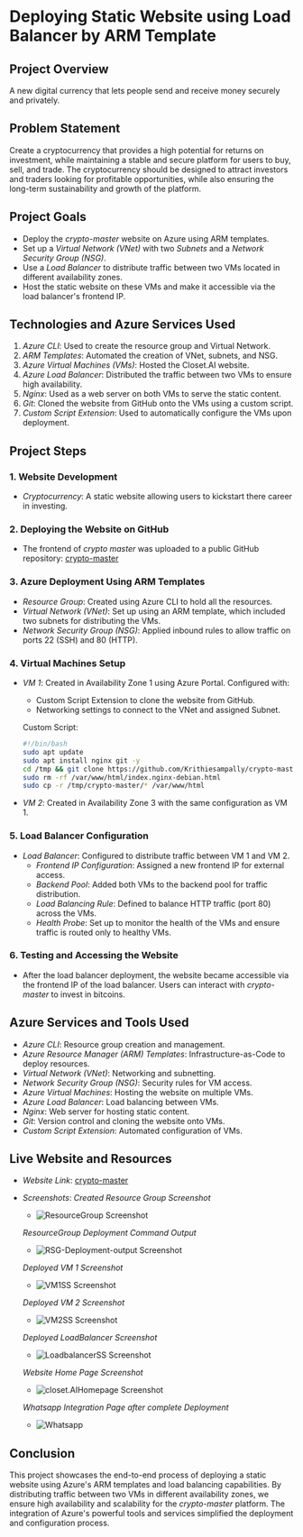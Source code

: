 # Deploying Static Website using Load Balancer by ARM Template

## Project Overview

A new digital currency that lets people send and receive money securely and privately.

## Problem Statement

Create a cryptocurrency that provides a high potential for returns on investment, while maintaining a stable and secure platform for users to buy, sell, and trade. The cryptocurrency should be designed to attract investors and traders looking for profitable opportunities, while also ensuring the long-term sustainability and growth of the platform.
## Project Goals

- Deploy the *crypto-master* website on Azure using ARM templates.
- Set up a *Virtual Network (VNet)* with two *Subnets* and a *Network Security Group (NSG)*.
- Use a *Load Balancer* to distribute traffic between two VMs located in different availability zones.
- Host the static website on these VMs and make it accessible via the load balancer's frontend IP.

## Technologies and Azure Services Used

1. *Azure CLI*: Used to create the resource group and Virtual Network.
2. *ARM Templates*: Automated the creation of VNet, subnets, and NSG.
3. *Azure Virtual Machines (VMs)*: Hosted the Closet.AI website.
4. *Azure Load Balancer*: Distributed the traffic between two VMs to ensure high availability.
5. *Nginx*: Used as a web server on both VMs to serve the static content.
6. *Git*: Cloned the website from GitHub onto the VMs using a custom script.
7. *Custom Script Extension*: Used to automatically configure the VMs upon deployment.

## Project Steps

### 1. Website Development
- *Cryptocurrency*: A static website allowing users to kickstart there career in investing.
### 2. Deploying the Website on GitHub
- The frontend of *crypto master* was uploaded to a public GitHub repository: [crypto-master](https://github.com/Krithiesampally/crypto-master.git)

### 3. Azure Deployment Using ARM Templates
- *Resource Group*: Created using Azure CLI to hold all the resources.
- *Virtual Network (VNet)*: Set up using an ARM template, which included two subnets for distributing the VMs.
- *Network Security Group (NSG)*: Applied inbound rules to allow traffic on ports 22 (SSH) and 80 (HTTP).
  
### 4. Virtual Machines Setup
- *VM 1*: Created in Availability Zone 1 using Azure Portal. Configured with:
  - Custom Script Extension to clone the website from GitHub.
  - Networking settings to connect to the VNet and assigned Subnet.
  
  Custom Script:
  ```bash
  #!/bin/bash
  sudo apt update
  sudo apt install nginx git -y
  cd /tmp && git clone https://github.com/Krithiesampally/crypto-master.git crypto-master
  sudo rm -rf /var/www/html/index.nginx-debian.html
  sudo cp -r /tmp/crypto-master/* /var/www/html
  ```
  
  

- *VM 2*: Created in Availability Zone 3 with the same configuration as VM 1.

### 5. Load Balancer Configuration
- *Load Balancer*: Configured to distribute traffic between VM 1 and VM 2.
  - *Frontend IP Configuration*: Assigned a new frontend IP for external access.
  - *Backend Pool*: Added both VMs to the backend pool for traffic distribution.
  - *Load Balancing Rule*: Defined to balance HTTP traffic (port 80) across the VMs.
  - *Health Probe*: Set up to monitor the health of the VMs and ensure traffic is routed only to healthy VMs.

### 6. Testing and Accessing the Website
- After the load balancer deployment, the website became accessible via the frontend IP of the load balancer. Users can interact with *crypto-master* to invest in bitcoins.


## Azure Services and Tools Used

- *Azure CLI*: Resource group creation and management.
- *Azure Resource Manager (ARM) Templates*: Infrastructure-as-Code to deploy resources.
- *Virtual Network (VNet)*: Networking and subnetting.
- *Network Security Group (NSG)*: Security rules for VM access.
- *Azure Virtual Machines*: Hosting the website on multiple VMs.
- *Azure Load Balancer*: Load balancing between VMs.
- *Nginx*: Web server for hosting static content.
- *Git*: Version control and cloning the website onto VMs.
- *Custom Script Extension*: Automated configuration of VMs.

## Live Website and Resources

- *Website Link*: [crypto-master](https://github.com/Krithiesampally/crypto-master.git)
  
- *Screenshots*:
  *Created Resource Group Screenshot*
  - ![ResourceGroup Screenshot](ProjectScreenshots/ResourceGroupSS.png)
    
  *ResourceGroup Deployment Command Output*
  - ![RSG-Deployment-output Screenshot](ProjectScreenshots/RSG-Deployment-output.png)
 
   *Deployed VM 1 Screenshot*
  - ![VM1SS Screenshot](./ProjectScreenshots/VM1SS.png)

  *Deployed VM 2 Screenshot*
  - ![VM2SS Screenshot](./ProjectScreenshots/VM2SS.png)

  *Deployed LoadBalancer Screenshot*
  - ![LoadbalancerSS Screenshot](./ProjectScreenshots/LoadbalancerSS.png)

  *Website Home Page Screenshot*
  - ![closet.AIHomepage Screenshot](ProjectScreenshots/HomePage.png)

  *Whatsapp Integration  Page after complete Deployment*
  - ![Whatsapp ](ProjectScreenshots/Whatsapp.png)


## Conclusion

This project showcases the end-to-end process of deploying a static website using Azure's ARM templates and load balancing capabilities. By distributing traffic between two VMs in different availability zones, we ensure high availability and scalability for the *crypto-master* platform. The integration of Azure's powerful tools and services simplified the deployment and configuration process.
